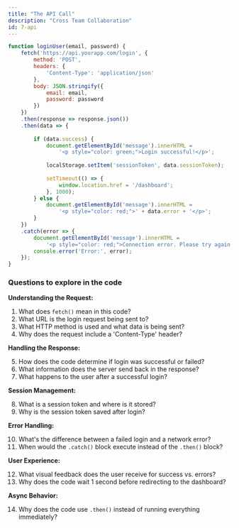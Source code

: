 ```yaml
---
title: "The API Call"
description: "Cross Team Collaboration"
id: 7-api
---
```


```js
function loginUser(email, password) {
    fetch('https://api.yourapp.com/login', {
        method: 'POST',              
        headers: {
            'Content-Type': 'application/json'  
        },
        body: JSON.stringify({      
            email: email,
            password: password
        })
    })
    .then(response => response.json()) 
    .then(data => {
        
        if (data.success) {
            document.getElementById('message').innerHTML = 
                '<p style="color: green;">Login successful!</p>';
            
            localStorage.setItem('sessionToken', data.sessionToken);
            
            setTimeout(() => {
                window.location.href = '/dashboard';
            }, 1000);
        } else {
            document.getElementById('message').innerHTML = 
                '<p style="color: red;">' + data.error + '</p>';
        }
    })
    .catch(error => {
        document.getElementById('message').innerHTML = 
            '<p style="color: red;">Connection error. Please try again.</p>';
        console.error('Error:', error);
    });
}
```

### Questions to explore in the code

**Understanding the Request:**

1. What does `fetch()` mean in this code?
2. What URL is the login request being sent to?
3. What HTTP method is used and what data is being sent?
4. Why does the request include a 'Content-Type' header?

**Handling the Response:**

5. How does the code determine if login was successful or failed?
6. What information does the server send back in the response?
7. What happens to the user after a successful login?

**Session Management:**

8. What is a session token and where is it stored?
9. Why is the session token saved after login?

**Error Handling:**

10. What's the difference between a failed login and a network error?
11. When would the `.catch()` block execute instead of the `.then()` block?

**User Experience:**

12. What visual feedback does the user receive for success vs. errors?
13. Why does the code wait 1 second before redirecting to the dashboard?

**Async Behavior:**

14. Why does the code use `.then()` instead of running everything immediately?